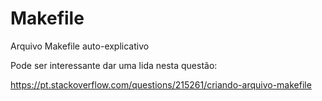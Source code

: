 # Makefile
Arquivo Makefile auto-explicativo

Pode ser interessante dar uma lida nesta questão:

https://pt.stackoverflow.com/questions/215261/criando-arquivo-makefile
